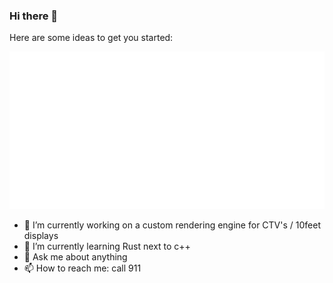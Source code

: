 ### Hi there 👋
Here are some ideas to get you started:

<img src="./content.svg" />
<object data="./content.svg"></object>

- 🔭 I’m currently working on a custom rendering engine for CTV's / 10feet displays
- 🌱 I’m currently learning Rust next to c++
- 💬 Ask me about anything
- 📫 How to reach me: call 911
